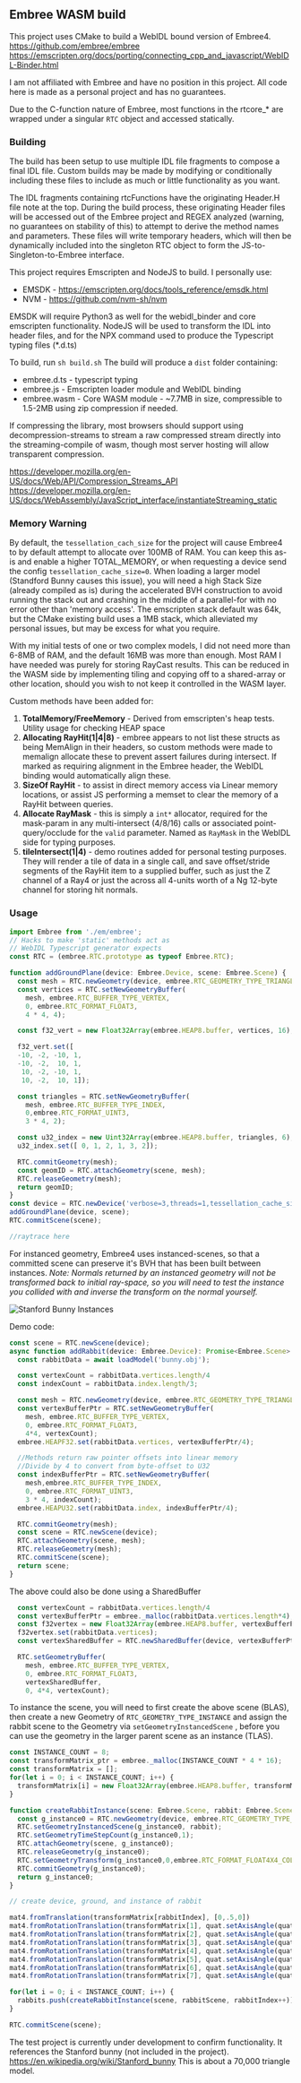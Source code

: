 ## Embree WASM build

This project uses CMake to build a WebIDL bound version of Embree4.
https://github.com/embree/embree
https://emscripten.org/docs/porting/connecting_cpp_and_javascript/WebIDL-Binder.html

I am not affiliated with Embree and have no position in this project. All code here is made as a personal project and has no guarantees. 

Due to the C-function nature of Embree, most functions in the rtcore_* are wrapped under a singular `RTC` object and accessed statically.

### Building
The build has been setup to use multiple IDL file fragments to compose a final IDL file. Custom builds may be made by modifying or conditionally including these files to include as much or little functionality as you want.

The IDL fragments containing rtcFunctions have the originating Header.H file note at the top. During the build process, these originating Header files will be accessed out of the Embree project and REGEX analyzed (warning, no guarantees on stability of this) to attempt to derive the method names and parameters. These files will write temporary headers, which will then be dynamically included into the singleton RTC object to form the JS-to-Singleton-to-Embree interface.

This project requires Emscripten and NodeJS to build. 
I personally use:
* EMSDK - https://emscripten.org/docs/tools_reference/emsdk.html 
* NVM - https://github.com/nvm-sh/nvm

EMSDK will require Python3 as well for the webidl_binder and core emscripten functionality.
NodeJS will be used to transform the IDL into header files, and for the NPX command used to produce the Typescript typing files (*.d.ts)

To build, run `sh build.sh`
The build will produce a `dist` folder containing:
* embree.d.ts - typescript typing
* embree.js - Emscripten loader module and WebIDL binding
* embree.wasm - Core WASM module - ~7.7MB in size, compressible to 1.5-2MB using zip compression if needed.

If compressing the library, most browsers should support using decompression-streams to stream a raw compressed stream directly into the streaming-compile of wasm, though most server hosting will allow transparent compression.

https://developer.mozilla.org/en-US/docs/Web/API/Compression_Streams_API
https://developer.mozilla.org/en-US/docs/WebAssembly/JavaScript_interface/instantiateStreaming_static

### Memory Warning
By default, the `tessellation_cach_size` for the project will cause Embree4 to by default attempt to allocate over 100MB of RAM. You can keep this as-is and enable a higher TOTAL_MEMORY, or when requesting a device send the config `tessellation_cache_size=0`.
When loading a larger model (Standford Bunny causes this issue), you will need a high Stack Size (already compiled as is) during the accelerated BVH construction to avoid running the stack out and crashing in the middle of a parallel-for with no error other than 'memory access'. The emscripten stack default was 64k, but the CMake existing build uses a 1MB stack, which alleviated my personal issues, but may be excess for what you require.

With my initial tests of one or two complex models, I did not need more than 6-8MB of RAM, and the default 16MB was more than enough. Most RAM I have needed was purely for storing RayCast results. This can be reduced in the WASM side by implementing tiling and copying off to a shared-array or other location, should you wish to not keep it controlled in the WASM layer.

Custom methods have been added for:
1. **TotalMemory/FreeMemory** - Derived from emscripten's heap tests. Utility usage for checking HEAP space
2. **Allocating RayHit(1|4|8)** - embree appears to not list these structs as being MemAlign in their headers, so custom methods were made to memalign allocate these to prevent assert failures during intersect. If marked as requiring alignment in the Embree header, the WebIDL binding would automatically align these.
3. **SizeOf RayHit** - to assist in direct memory access via Linear memory locations, or assist JS performing a memset to clear the memory of a RayHit between queries.
4. **Allocate RayMask** - this is simply a `int*` allocator, required for the mask-param in any multi-intersect (4/8/16) calls or associated point-query/occlude for the `valid` parameter. Named as `RayMask` in the WebIDL side for typing purposes.
5. **tileIntersect(1|4)** - demo routines added for personal testing purposes. They will render a tile of data in a single call, and save offset/stride segments of the RayHit item to a supplied buffer, such as just the Z channel of a Ray4 or just the across all 4-units worth of a Ng 12-byte channel for storing hit normals.

### Usage
```typescript
import Embree from './em/embree'; 
// Hacks to make 'static' methods act as
// WebIDL Typescript generator expects
const RTC = (embree.RTC.prototype as typeof Embree.RTC);

function addGroundPlane(device: Embree.Device, scene: Embree.Scene) {
  const mesh = RTC.newGeometry(device, embree.RTC_GEOMETRY_TYPE_TRIANGLE);
  const vertices = RTC.setNewGeometryBuffer(
    mesh, embree.RTC_BUFFER_TYPE_VERTEX,
    0, embree.RTC_FORMAT_FLOAT3,
    4 * 4, 4);

  const f32_vert = new Float32Array(embree.HEAP8.buffer, vertices, 16);

  f32_vert.set([
  -10, -2, -10, 1,
  -10, -2,  10, 1,
   10, -2, -10, 1,
   10, -2,  10, 1]);

  const triangles = RTC.setNewGeometryBuffer(
    mesh, embree.RTC_BUFFER_TYPE_INDEX,
    0,embree.RTC_FORMAT_UINT3,
    3 * 4, 2);

  const u32_index = new Uint32Array(embree.HEAP8.buffer, triangles, 6);
  u32_index.set([ 0, 1, 2, 1, 3, 2]);

  RTC.commitGeometry(mesh);
  const geomID = RTC.attachGeometry(scene, mesh);
  RTC.releaseGeometry(mesh);
  return geomID;
}
const device = RTC.newDevice('verbose=3,threads=1,tessellation_cache_size=0');
addGroundPlane(device, scene);
RTC.commitScene(scene);

//raytrace here
```

For instanced geometry, Embree4 uses instanced-scenes, so that a committed scene can preserve it's BVH that has been built between instances. *Note: Normals returned by an instanced geometry will not be transformed back to initial ray-space, so you will need to test the instance you collided with and inverse the transform on the normal yourself.*


![Stanford Bunny Instances](doc/stanford-bunny-instances.jpg)


Demo code:
```typescript
const scene = RTC.newScene(device);
async function addRabbit(device: Embree.Device): Promise<Embree.Scene> {
  const rabbitData = await loadModel('bunny.obj');

  const vertexCount = rabbitData.vertices.length/4
  const indexCount = rabbitData.index.length/3;

  const mesh = RTC.newGeometry(device, embree.RTC_GEOMETRY_TYPE_TRIANGLE);
  const vertexBufferPtr = RTC.setNewGeometryBuffer(
    mesh, embree.RTC_BUFFER_TYPE_VERTEX,
    0, embree.RTC_FORMAT_FLOAT3,
    4*4, vertexCount);
  embree.HEAPF32.set(rabbitData.vertices, vertexBufferPtr/4);

  //Methods return raw pointer offsets into linear memory
  //Divide by 4 to convert from byte-offset to U32
  const indexBufferPtr = RTC.setNewGeometryBuffer(
    mesh,embree.RTC_BUFFER_TYPE_INDEX,
    0, embree.RTC_FORMAT_UINT3,
    3 * 4, indexCount);
  embree.HEAPU32.set(rabbitData.index, indexBufferPtr/4);

  RTC.commitGeometry(mesh);
  const scene = RTC.newScene(device);
  RTC.attachGeometry(scene, mesh);
  RTC.releaseGeometry(mesh);
  RTC.commitScene(scene);
  return scene;
}
```
The above could also be done using a SharedBuffer
```typescript
  const vertexCount = rabbitData.vertices.length/4
  const vertexBufferPtr = embree._malloc(rabbitData.vertices.length*4);
  const f32vertex = new Float32Array(embree.HEAP8.buffer, vertexBufferPtr, rabbitData.vertices.length);
  f32vertex.set(rabbitData.vertices);
  const vertexSharedBuffer = RTC.newSharedBuffer(device, vertexBufferPtr, rabbitData.vertices.length*4);

  RTC.setGeometryBuffer(
    mesh, embree.RTC_BUFFER_TYPE_VERTEX,
    0, embree.RTC_FORMAT_FLOAT3,
    vertexSharedBuffer,
    0, 4*4, vertexCount);
```

To instance the scene, you will need to first create the above scene (BLAS), then create a new Geometry of `RTC_GEOMETRY_TYPE_INSTANCE` and assign the rabbit scene to the Geometry via `setGeometryInstancedScene` , before you can use the geometry in the larger parent scene as an instance (TLAS).

```typescript
const INSTANCE_COUNT = 8;
const transformMatrix_ptr = embree._malloc(INSTANCE_COUNT * 4 * 16);
const transformMatrix = [];
for(let i = 0; i < INSTANCE_COUNT; i++) {
  transformMatrix[i] = new Float32Array(embree.HEAP8.buffer, transformMatrix_ptr + i*4 * 16, 16);
}

function createRabbitInstance(scene: Embree.Scene, rabbit: Embree.Scene, instance: number): Embree.Geometry {
  const g_instance0 = RTC.newGeometry(device, embree.RTC_GEOMETRY_TYPE_INSTANCE);
  RTC.setGeometryInstancedScene(g_instance0, rabbit);
  RTC.setGeometryTimeStepCount(g_instance0,1);
  RTC.attachGeometry(scene, g_instance0);
  RTC.releaseGeometry(g_instance0);
  RTC.setGeometryTransform(g_instance0,0,embree.RTC_FORMAT_FLOAT4X4_COLUMN_MAJOR, transformMatrix_ptr + instance * 4 * 16);
  RTC.commitGeometry(g_instance0);
  return g_instance0;
}

// create device, ground, and instance of rabbit

mat4.fromTranslation(transformMatrix[rabbitIndex], [0,.5,0])
mat4.fromRotationTranslation(transformMatrix[1], quat.setAxisAngle(quat.create(), [0,1,0], Math.PI/3), [1,0,.5])
mat4.fromRotationTranslation(transformMatrix[2], quat.setAxisAngle(quat.create(), [0,1,0], -Math.PI/3), [-1,0,-.5])
mat4.fromRotationTranslation(transformMatrix[3], quat.setAxisAngle(quat.create(), [0,1,0], -Math.PI/6), [-1.5,0.5,.5])
mat4.fromRotationTranslation(transformMatrix[4], quat.setAxisAngle(quat.create(), [0,1,0], Math.PI/6), [1.5,0.5,.5])
mat4.fromRotationTranslation(transformMatrix[5], quat.setAxisAngle(quat.create(), [0,1,0], -Math.PI), [.25,0,1.15])
mat4.fromRotationTranslation(transformMatrix[6], quat.setAxisAngle(quat.create(), [0,1,0], Math.PI/6), [-0.25,0.5,.5])
mat4.fromRotationTranslation(transformMatrix[7], quat.setAxisAngle(quat.create(), [0,1,0], Math.PI), [1.5,0.5,.5])

for(let i = 0; i < INSTANCE_COUNT; i++) {
  rabbits.push(createRabbitInstance(scene, rabbitScene, rabbitIndex++));
}

RTC.commitScene(scene);
```

The test project is currently under development to confirm functionality. It references the Stanford bunny (not included in the project).
https://en.wikipedia.org/wiki/Stanford_bunny
This is about a 70,000 triangle model.